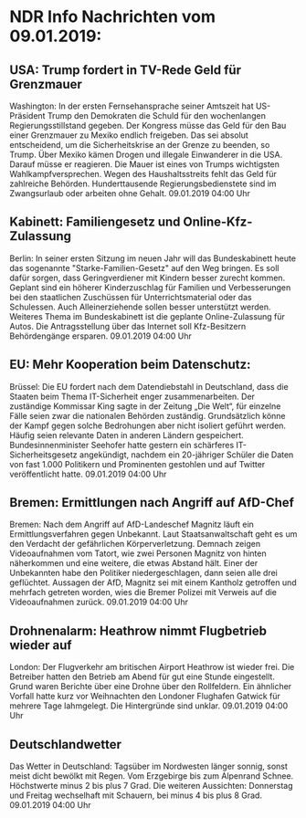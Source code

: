 # NDR Info Nachrichten vom 09.01.2019:


## USA: Trump fordert in TV-Rede Geld für Grenzmauer
Washington: In der ersten Fernsehansprache seiner Amtszeit hat US-Präsident Trump den Demokraten die Schuld für den wochenlangen Regierungsstillstand gegeben. Der Kongress müsse das Geld für den Bau einer Grenzmauer zu Mexiko endlich freigeben. Das sei absolut entscheidend, um die Sicherheitskrise an der Grenze zu beenden, so Trump. Über Mexiko kämen Drogen und illegale Einwanderer in die USA. Darauf müsse er reagieren. Die Mauer ist eines von Trumps wichtigsten Wahlkampfversprechen. Wegen des Haushaltsstreits fehlt das Geld für zahlreiche Behörden. Hunderttausende Regierungsbedienstete sind im Zwangsurlaub oder arbeiten ohne Gehalt. 09.01.2019 04:00 Uhr 

## Kabinett: Familiengesetz und Online-Kfz-Zulassung
Berlin: In seiner ersten Sitzung im neuen Jahr will das Bundeskabinett heute das sogenannte "Starke-Familien-Gesetz" auf den Weg bringen. Es soll dafür sorgen, dass Geringverdiener mit Kindern besser zurecht kommen. Geplant sind ein höherer Kinderzuschlag für Familien und Verbesserungen bei den staatlichen Zuschüssen für Unterrichtsmaterial oder das Schulessen. Auch Alleinerziehende sollen besser unterstützt werden. Weiteres Thema im Bundeskabinett ist die geplante Online-Zulassung für Autos. Die Antragsstellung über das Internet soll Kfz-Besitzern Behördengänge ersparen. 09.01.2019 04:00 Uhr 

## EU: Mehr Kooperation beim Datenschutz:
Brüssel: Die EU fordert nach dem Datendiebstahl in Deutschland, dass die Staaten beim Thema IT-Sicherheit enger zusammenarbeiten. Der zuständige Kommissar King sagte in der Zeitung „Die Welt“, für einzelne Fälle seien zwar die nationalen Behörden zuständig. Grundsätzlich könne  der Kampf gegen solche Bedrohungen aber nicht isoliert geführt werden. Häufig seien relevante Daten in anderen Ländern gespeichert. Bundesinnenminister Seehofer hatte gestern ein schärferes IT-Sicherheitsgesetz angekündigt, nachdem ein 20-jähriger Schüler die Daten von fast 1.000  Politikern und Prominenten gestohlen und auf Twitter veröffentlicht hatte. 09.01.2019 04:00 Uhr 

## Bremen: Ermittlungen nach Angriff auf AfD-Chef
Bremen: Nach dem Angriff auf AfD-Landeschef Magnitz läuft ein Ermittlungsverfahren gegen Unbekannt. Laut Staatsanwaltschaft geht es um den Verdacht der gefährlichen Körperverletzung. Demnach zeigen Videoaufnahmen vom Tatort, wie zwei Personen Magnitz von hinten näherkommen und eine weitere, die etwas Abstand hält. Einer der Unbekannten habe den Politiker niedergeschlagen, dann seien alle drei geflüchtet. Aussagen der AfD, Magnitz sei mit einem Kantholz getroffen und mehrfach getreten worden, wies die Bremer Polizei mit Verweis auf die Videoaufnahmen zurück. 09.01.2019 04:00 Uhr 

## Drohnenalarm: Heathrow nimmt Flugbetrieb wieder auf
London: Der Flugverkehr am britischen Airport Heathrow ist wieder frei. Die Betreiber hatten den Betrieb am Abend für gut eine Stunde eingestellt. Grund waren Berichte über eine Drohne über den Rollfeldern. Ein ähnlicher Vorfall hatte kurz vor Weihnachten den Londoner Flughafen Gatwick für mehrere Tage lahmgelegt. Die Hintergründe sind unklar. 09.01.2019 04:00 Uhr 

## Deutschlandwetter
Das Wetter in Deutschland: Tagsüber im Nordwesten länger sonnig, sonst meist dicht bewölkt mit Regen. Vom Erzgebirge bis zum Alpenrand Schnee. Höchstwerte minus 2 bis plus 7 Grad. Die weiteren Aussichten:
Donnerstag und Freitag wechselhaft mit Schauern, bei minus 4 bis plus 8 Grad. 09.01.2019 04:00 Uhr 
